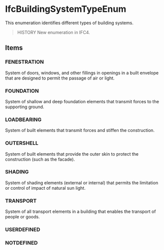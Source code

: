 # IfcBuildingSystemTypeEnum

This enumeration identifies different types of building systems.<!-- end of definition -->

> HISTORY New enumeration in IFC4.

## Items

### FENESTRATION
System of doors, windows, and other fillings in openings in a built envelope that are designed to permit the passage of air or light.

### FOUNDATION
System of shallow and deep foundation elements that transmit forces to the supporting ground.

### LOADBEARING
System of built elements that transmit forces and stiffen the construction.

### OUTERSHELL
System of built elements that provide the outer skin to protect the construction (such as the facade).

### SHADING
System of shading elements (external or internal) that permits the limitation or control of impact of natural sun light.

### TRANSPORT
System of all transport elements in a building that enables the transport of people or goods.

### USERDEFINED


### NOTDEFINED

